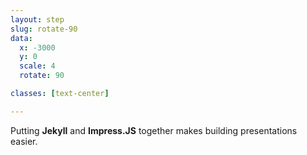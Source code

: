 ```yaml
---
layout: step
slug: rotate-90
data:
  x: -3000
  y: 0
  scale: 4
  rotate: 90

classes: [text-center]

---
```


Putting **Jekyll** and **Impress.JS** together makes building presentations easier.
